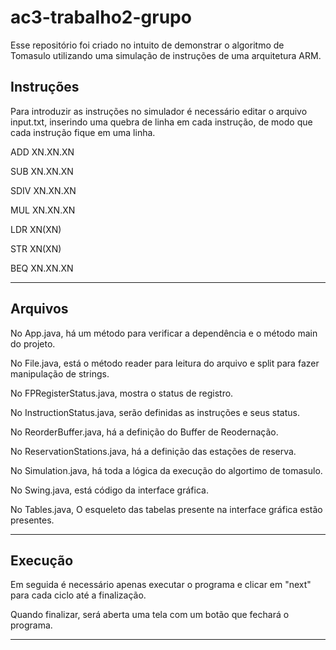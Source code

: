# ac3-trabalho2-grupo
Esse repositório foi criado no intuito de demonstrar o algoritmo de Tomasulo utilizando uma simulação de instruções 
de uma arquitetura ARM.

Instruções
--------------------------------------------------------------------------------------------------------
Para introduzir as instruções no simulador é necessário editar o arquivo input.txt,
inserindo uma quebra de linha em cada instrução, de modo que cada instrução fique em uma linha.

ADD XN.XN.XN

SUB XN.XN.XN

SDIV XN.XN.XN

MUL XN.XN.XN

LDR XN(XN)

STR XN(XN)

BEQ XN.XN.XN

--------------------------------------------------------------------------------------------------------
Arquivos
--------------------------------------------------------------------------------------------------------
No App.java, há um método para verificar a dependência e o método main do projeto.

No File.java, está o método reader para leitura do arquivo e split para fazer manipulação de strings.

No FPRegisterStatus.java, mostra o status de registro.

No InstructionStatus.java, serão definidas as instruções e seus status.

No ReorderBuffer.java, há a definição do Buffer de Reodernação.

No ReservationStations.java, há a definição das estações de reserva.

No Simulation.java, há toda a lógica da execução do algortimo de tomasulo.

No Swing.java, está código da interface gráfica.

No Tables.java, O esqueleto das tabelas presente na interface gráfica estão presentes. 

--------------------------------------------------------------------------------------------------------
Execução
--------------------------------------------------------------------------------------------------------
Em seguida é necessário apenas executar o programa e clicar em "next" para cada ciclo até a finalização.

Quando finalizar, será aberta uma tela com um botão que fechará o programa.

--------------------------------------------------------------------------------------------------------


